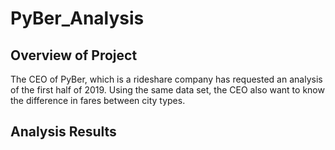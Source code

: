 # PyBer_Analysis

## Overview of Project

The CEO of PyBer, which is a rideshare company has requested an analysis of the first half of 2019.  Using the same data set, the CEO also want to know the difference in fares between city types.

## Analysis Results
